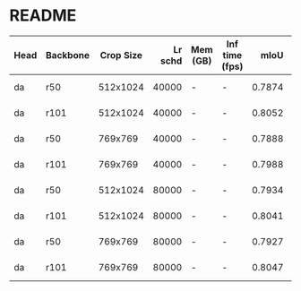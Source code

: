 # README
| Head | Backbone | Crop Size | Lr schd | Mem (GB) | Inf time (fps) |  mIoU  | mIoU(multi scale) |                                                                                                                                                                                    download                                                                                                                                                                                    |
|------|----------|-----------|--------:|----------|----------------|-------:|-------------------|--------------------------------------------------------------------------------------------------------------------------------------------------------------------------------------------------------------------------------------------------------------------------------------------------------------------------------------------------------------------------------|
| da   | r50      | 512x1024  |   40000 | -        | -              | 0.7874 | -                 | [model](https://open-mmlab.s3.ap-northeast-2.amazonaws.com/mmsegmentation/models/danet/da_r50_512x1024_40ki_cityscapes/da_r50_512x1024_40ki_cityscapes_20200605_191324-0006dd5a.pth) &#124; [log](https://open-mmlab.s3.ap-northeast-2.amazonaws.com/mmsegmentation/models/danet/da_r50_512x1024_40ki_cityscapes/da_r50_512x1024_40ki_cityscapes-20200605_191324.log.json)     |
| da   | r101     | 512x1024  |   40000 | -        | -              | 0.8052 | -                 | [model](https://open-mmlab.s3.ap-northeast-2.amazonaws.com/mmsegmentation/models/danet/da_r101_512x1024_40ki_cityscapes/da_r101_512x1024_40ki_cityscapes_20200605_200831-a65b74c3.pth) &#124; [log](https://open-mmlab.s3.ap-northeast-2.amazonaws.com/mmsegmentation/models/danet/da_r101_512x1024_40ki_cityscapes/da_r101_512x1024_40ki_cityscapes-20200605_200831.log.json) |
| da   | r50      | 769x769   |   40000 | -        | -              | 0.7888 | -                 | [model](https://open-mmlab.s3.ap-northeast-2.amazonaws.com/mmsegmentation/models/danet/da_r50_769x769_40ki_cityscapes/da_r50_769x769_40ki_cityscapes_20200530_025703-e6ea3c10.pth) &#124; [log](https://open-mmlab.s3.ap-northeast-2.amazonaws.com/mmsegmentation/models/danet/da_r50_769x769_40ki_cityscapes/da_r50_769x769_40ki_cityscapes-20200530_025703.log.json)         |
| da   | r101     | 769x769   |   40000 | -        | -              | 0.7988 | -                 | [model](https://open-mmlab.s3.ap-northeast-2.amazonaws.com/mmsegmentation/models/danet/da_r101_769x769_40ki_cityscapes/da_r101_769x769_40ki_cityscapes_20200530_025717-74cfcb02.pth) &#124; [log](https://open-mmlab.s3.ap-northeast-2.amazonaws.com/mmsegmentation/models/danet/da_r101_769x769_40ki_cityscapes/da_r101_769x769_40ki_cityscapes-20200530_025717.log.json)     |
| da   | r50      | 512x1024  |   80000 | -        | -              | 0.7934 | -                 | [model](https://open-mmlab.s3.ap-northeast-2.amazonaws.com/mmsegmentation/models/danet/da_r50_512x1024_80ki_cityscapes/da_r50_512x1024_80ki_cityscapes_20200607_133029-1de02715.pth) &#124; [log](https://open-mmlab.s3.ap-northeast-2.amazonaws.com/mmsegmentation/models/danet/da_r50_512x1024_80ki_cityscapes/da_r50_512x1024_80ki_cityscapes-20200607_133029.log.json)     |
| da   | r101     | 512x1024  |   80000 | -        | -              | 0.8041 | -                 | [model](https://open-mmlab.s3.ap-northeast-2.amazonaws.com/mmsegmentation/models/danet/da_r101_512x1024_80ki_cityscapes/da_r101_512x1024_80ki_cityscapes_20200607_132918-b02cd155.pth) &#124; [log](https://open-mmlab.s3.ap-northeast-2.amazonaws.com/mmsegmentation/models/danet/da_r101_512x1024_80ki_cityscapes/da_r101_512x1024_80ki_cityscapes-20200607_132918.log.json) |
| da   | r50      | 769x769   |   80000 | -        | -              | 0.7927 | -                 | [model](https://open-mmlab.s3.ap-northeast-2.amazonaws.com/mmsegmentation/models/danet/da_r50_769x769_80ki_cityscapes/da_r50_769x769_80ki_cityscapes_20200607_132954-ccbaab20.pth) &#124; [log](https://open-mmlab.s3.ap-northeast-2.amazonaws.com/mmsegmentation/models/danet/da_r50_769x769_80ki_cityscapes/da_r50_769x769_80ki_cityscapes-20200607_132954.log.json)         |
| da   | r101     | 769x769   |   80000 | -        | -              | 0.8047 | -                 | [model](https://open-mmlab.s3.ap-northeast-2.amazonaws.com/mmsegmentation/models/danet/da_r101_769x769_80ki_cityscapes/da_r101_769x769_80ki_cityscapes_20200607_132918-c33ef88d.pth) &#124; [log](https://open-mmlab.s3.ap-northeast-2.amazonaws.com/mmsegmentation/models/danet/da_r101_769x769_80ki_cityscapes/da_r101_769x769_80ki_cityscapes-20200607_132918.log.json)     |
